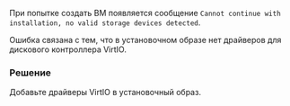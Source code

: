 При попытке создать ВМ появляется сообщение `Cannot continue with installation, no valid storage devices detected`.

Ошибка связана с тем, что в установочном образе нет драйверов для дискового контроллера VirtIO. 

### Решение

Добавьте драйверы VirtIO в установочный образ.